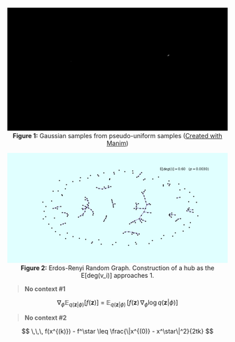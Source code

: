<p align="center">

  <img src="/src/GAUSSIAN.gif" alt="Gaussian" style="width: 600px" />
  <br><b>Figure 1:</b> Gaussian samples from pseudo-uniform samples 
  (<a href="https://github.com/3b1b/manim/">Created with Manim</a>)

</p>

<p align="center">
  <img src="/src/erdos-reyni.gif" alt="Gaussian" style="width: 600px" />
  <br><b>Figure 2:</b> Erdos-Renyi Random Graph. Construction of a hub as the E[deg(v_i)] approaches 1.
</p>


> **No context #1**

$$
\nabla_\phi \mathbb{E}_{q(\mathbf{z}|\phi)}\left[ f(\mathbf{z}) \right] ~=~ \mathbb{E}_{q(\mathbf{z}|\phi)}\,[ f(\mathbf{z})\, \nabla_{\phi} \log q(\mathbf{z}|\phi) ] 
$$

> **No context #2**

$$
\,\,\, f(x^{(k)}) - f^\star \leq \frac{\|x^{(0)} - x^\star\|^2}{2tk}
$$


